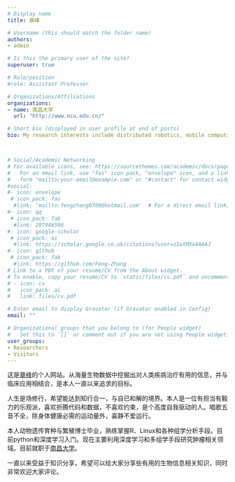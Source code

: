 ```yaml
---
# Display name
title: 章峰

# Username (this should match the folder name)
authors:
- admin

# Is this the primary user of the site?
superuser: true

# Role/position
#role: Assistant Professor 

# Organizations/Affiliations
organizations:  
- name: 南昌大学
  url: "http://www.ncu.edu.cn/"

# Short bio (displayed in user profile at end of posts)
bio: My research interests include distributed robotics, mobile computing and programmable matter.



# Social/Academic Networking
# For available icons, see: https://sourcethemes.com/academic/docs/page-builder/#icons
#   For an email link, use "fas" icon pack, "envelope" icon, and a link in the
#   form "mailto:your-email@example.com" or "#contact" for contact widget.
#social:
#- icon: envelope
 # icon_pack: fas
  #link: 'mailto:fengzhang0709@hotmail.com'  # For a direct email link, use "mailto:test@example.org".
#- icon: qq
 # icon_pack: fab
  #link: 297946506
#- icon: google-scholar
 # icon_pack: ai
  #link: https://scholar.google.co.uk/citations?user=sIwtMXoAAAAJ
#- icon: github
 # icon_pack: fab
  #link: https://github.com/Feng-Zhang
# Link to a PDF of your resume/CV from the About widget.
# To enable, copy your resume/CV to `static/files/cv.pdf` and uncomment the lines below.
# - icon: cv
#   icon_pack: ai
#   link: files/cv.pdf

# Enter email to display Gravatar (if Gravatar enabled in Config)
email: ""

# Organizational groups that you belong to (for People widget)
#   Set this to `[]` or comment out if you are not using People widget.
user_groups:
- Researchers
- Visitors
---
```




这是[章峰](https://www.bioinfo.host/zh/)的个人网站。从海量生物数据中挖掘出对人类疾病治疗有用的信息，并与临床应用相结合，是本人一直以来追求的目标。

人生是场修行，希望能达到知行合一，与自已和解的境界。本人是一位有担当有毅力的乐观派，喜欢折腾代码和数据，不喜欢约束，是个高度自我驱动的人。唱歌五音不全，除身体健康必需的运动量外，喜静不爱运行。

本人动物遗传育种与繁殖博士毕业，熟练掌握R、Linux和各种组学分析手段。目前python和深度学习入门。现在主要利用深度学习和多组学手段研究肿瘤相关领域。目前就职于[南昌大学](http://www.ncu.edu.cn/)。

一直以来受益于知识分享，希望可以给大家分享些有用的生物信息相关知识，同时非常欢迎大家评论。



